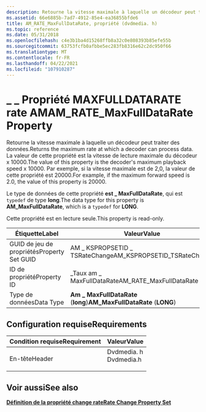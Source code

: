 ```yaml
---
description: Retourne la vitesse maximale à laquelle un décodeur peut traiter des données. La valeur de cette propriété est la vitesse de lecture maximale du décodeur x 10000. Par exemple, si la vitesse maximale est de 2,0, la valeur de cette propriété est 20000.
ms.assetid: 66e6885b-7ad7-4912-85e4-ea36855bfde6
title: AM_RATE_MaxFullDataRate, propriété (dvdmedia. h)
ms.topic: reference
ms.date: 05/31/2018
ms.openlocfilehash: c4e3b1ba4d15268ffb8a32c0e808393b85efe55b
ms.sourcegitcommit: 63753fcfb0afbbe5ec283fb8316e62c2dc950f66
ms.translationtype: MT
ms.contentlocale: fr-FR
ms.lasthandoff: 04/22/2021
ms.locfileid: "107910287"
---
```

# <a name="am_rate_maxfulldatarate-property"></a><span data-ttu-id="e32b3-105">\_ \_ Propriété MAXFULLDATARATE rate AM</span><span class="sxs-lookup"><span data-stu-id="e32b3-105">AM\_RATE\_MaxFullDataRate Property</span></span>

<span data-ttu-id="e32b3-106">Retourne la vitesse maximale à laquelle un décodeur peut traiter des données.</span><span class="sxs-lookup"><span data-stu-id="e32b3-106">Returns the maximum rate at which a decoder can process data.</span></span> <span data-ttu-id="e32b3-107">La valeur de cette propriété est la vitesse de lecture maximale du décodeur x 10000.</span><span class="sxs-lookup"><span data-stu-id="e32b3-107">The value of this property is the decoder's maximum playback speed x 10000.</span></span> <span data-ttu-id="e32b3-108">Par exemple, si la vitesse maximale est de 2,0, la valeur de cette propriété est 20000.</span><span class="sxs-lookup"><span data-stu-id="e32b3-108">For example, if the maximum forward speed is 2.0, the value of this property is 20000.</span></span>

<span data-ttu-id="e32b3-109">Le type de données de cette propriété **est \_ MaxFullDataRate**, qui est `typedef` de type **long**.</span><span class="sxs-lookup"><span data-stu-id="e32b3-109">The data type for this property is **AM\_MaxFullDataRate**, which is a `typedef` for **LONG**.</span></span>

<span data-ttu-id="e32b3-110">Cette propriété est en lecture seule.</span><span class="sxs-lookup"><span data-stu-id="e32b3-110">This property is read-only.</span></span>



| <span data-ttu-id="e32b3-111">Étiquette</span><span class="sxs-lookup"><span data-stu-id="e32b3-111">Label</span></span> | <span data-ttu-id="e32b3-112">Valeur</span><span class="sxs-lookup"><span data-stu-id="e32b3-112">Value</span></span> |
|-------------------|------------------------------------|
| <span data-ttu-id="e32b3-113">GUID de jeu de propriétés</span><span class="sxs-lookup"><span data-stu-id="e32b3-113">Property Set GUID</span></span> | <span data-ttu-id="e32b3-114">AM \_ KSPROPSETID \_ TSRateChange</span><span class="sxs-lookup"><span data-stu-id="e32b3-114">AM\_KSPROPSETID\_TSRateChange</span></span>      |
| <span data-ttu-id="e32b3-115">ID de propriété</span><span class="sxs-lookup"><span data-stu-id="e32b3-115">Property ID</span></span>       | <span data-ttu-id="e32b3-116">\_Taux am \_ MaxFullDataRate</span><span class="sxs-lookup"><span data-stu-id="e32b3-116">AM\_RATE\_MaxFullDataRate</span></span>          |
| <span data-ttu-id="e32b3-117">Type de données</span><span class="sxs-lookup"><span data-stu-id="e32b3-117">Data Type</span></span>         | <span data-ttu-id="e32b3-118">**Am \_ MaxFullDataRate** (**long**)</span><span class="sxs-lookup"><span data-stu-id="e32b3-118">**AM\_MaxFullDataRate** (**LONG**)</span></span> |



 

## <a name="requirements"></a><span data-ttu-id="e32b3-119">Configuration requise</span><span class="sxs-lookup"><span data-stu-id="e32b3-119">Requirements</span></span>



| <span data-ttu-id="e32b3-120">Condition requise</span><span class="sxs-lookup"><span data-stu-id="e32b3-120">Requirement</span></span> | <span data-ttu-id="e32b3-121">Valeur</span><span class="sxs-lookup"><span data-stu-id="e32b3-121">Value</span></span> |
|-------------------|---------------------------------------------------------------------------------------|
| <span data-ttu-id="e32b3-122">En-tête</span><span class="sxs-lookup"><span data-stu-id="e32b3-122">Header</span></span><br/> | <dl> <span data-ttu-id="e32b3-123"><dt>Dvdmedia. h</dt></span><span class="sxs-lookup"><span data-stu-id="e32b3-123"><dt>Dvdmedia.h</dt></span></span> </dl> |



## <a name="see-also"></a><span data-ttu-id="e32b3-124">Voir aussi</span><span class="sxs-lookup"><span data-stu-id="e32b3-124">See also</span></span>

<dl> <dt>

[<span data-ttu-id="e32b3-125">**Définition de la propriété change rate**</span><span class="sxs-lookup"><span data-stu-id="e32b3-125">**Rate Change Property Set**</span></span>](rate-change-property-set.md)
</dt> </dl>

 

 





